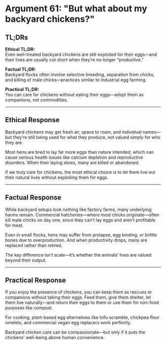 <!-- type: Ethical & Moral -->

# Argument 61: "But what about my backyard chickens?"

## TL;DRs

**Ethical TL;DR:**  
Even well-treated backyard chickens are still exploited for their eggs—and their lives are usually cut short when they’re no longer “productive.”

**Factual TL;DR:**  
Backyard flocks often involve selective breeding, separation from chicks, and killing of male chicks—practices similar to industrial egg farming.

**Practical TL;DR:**  
You can care for chickens without eating their eggs—adopt them as companions, not commodities.

---

## Ethical Response

Backyard chickens may get fresh air, space to roam, and individual names—but they’re still being used for what they produce, not valued simply for who they are.

Most hens are bred to lay far more eggs than nature intended, which can cause serious health issues like calcium depletion and reproductive disorders. When their laying slows, many are killed or abandoned.

If we truly care for chickens, the most ethical choice is to let them live out their natural lives without exploiting them for eggs.

---

## Factual Response

While backyard setups look nothing like factory farms, many underlying harms remain. Commercial hatcheries—where most chicks originate—often kill male chicks on day one, since they can’t lay eggs and aren’t profitable for meat.

Even in small flocks, hens may suffer from prolapse, egg binding, or brittle bones due to overproduction. And when productivity drops, many are replaced rather than retired.

The key difference isn’t scale—it’s whether the animals’ lives are valued beyond their output.

---

## Practical Response

If you enjoy the presence of chickens, you can keep them as rescues or companions without taking their eggs. Feed them, give them shelter, let them live naturally—and return their eggs to them or use them for non-food purposes like compost.

For cooking, plant-based egg alternatives like tofu scramble, chickpea flour omelets, and commercial vegan egg replacers work perfectly.

Backyard chicken care can be compassionate—but only if it puts the chickens’ well-being above human convenience.
